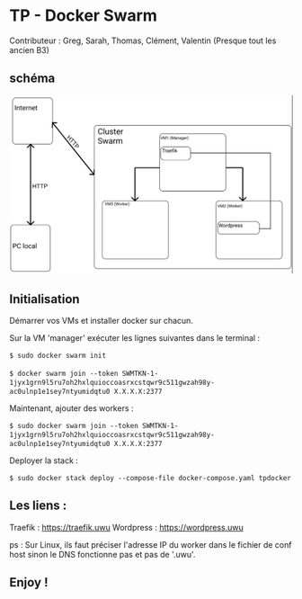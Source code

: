 # TP - Docker Swarm
Contributeur : Greg, Sarah, Thomas, Clément, Valentin (Presque tout les ancien B3)

## schéma
<img src="./schema-docker-swarm.png" alt="">

## Initialisation
Démarrer vos VMs et installer docker sur chacun.

Sur la VM 'manager' exécuter les lignes suivantes dans le terminal :

    $ sudo docker swarm init

    $ docker swarm join --token SWMTKN-1-1jyx1grn9l5ru7oh2hxlquioccoasrxcstqwr9c511gwzah98y-ac0ulnp1e1sey7ntyumidqtu0 X.X.X.X:2377


Maintenant, ajouter des workers :

    $ sudo docker swarm join --token SWMTKN-1-1jyx1grn9l5ru7oh2hxlquioccoasrxcstqwr9c511gwzah98y-ac0ulnp1e1sey7ntyumidqtu0 X.X.X.X:2377

Deployer la stack :

    $ sudo docker stack deploy --compose-file docker-compose.yaml tpdocker

## Les liens :

Traefik : https://traefik.uwu
Wordpress : https://wordpress.uwu

ps : Sur Linux, ils faut préciser l'adresse IP du worker dans le fichier de conf host sinon le DNS fonctionne pas et pas de '.uwu'.

## Enjoy !

